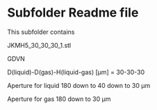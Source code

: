 # Subfolder Readme file
This subfolder contains

JKMH5_30_30_30_1.stl

GDVN

D(liquid)-D(gas)-H(liquid-gas) [µm] 
= 30-30-30

Aperture for liquid
180 down to 40 down to 30 µm

Aperture for gas
180 down to 30 µm
